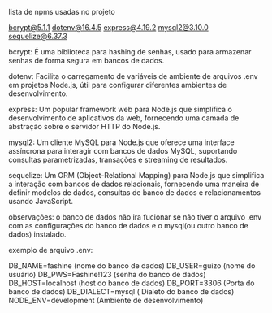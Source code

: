 lista de npms usadas no projeto

bcrypt@5.1.1
dotenv@16.4.5
express@4.19.2
mysql2@3.10.0
sequelize@6.37.3

bcrypt: É uma biblioteca para hashing de senhas, usado para armazenar senhas de forma segura em bancos de dados.

dotenv: Facilita o carregamento de variáveis de ambiente de arquivos .env em projetos Node.js, útil para configurar diferentes ambientes de desenvolvimento.

express: Um popular framework web para Node.js que simplifica o desenvolvimento de aplicativos da web, fornecendo uma camada de abstração sobre o servidor HTTP do Node.js.

mysql2: Um cliente MySQL para Node.js que oferece uma interface assíncrona para interagir com bancos de dados MySQL, suportando consultas parametrizadas, transações e streaming de resultados.

sequelize: Um ORM (Object-Relational Mapping) para Node.js que simplifica a interação com bancos de dados relacionais, fornecendo uma maneira de definir modelos de dados, consultas de banco de dados e relacionamentos usando JavaScript.



observações: o banco de dados não ira fucionar se não tiver o arquivo .env com as configurações do banco de dados e o mysql(ou outro banco de dados) instalado.

exemplo de arquivo .env:

DB_NAME=fashine   (nome do banco de dados)
DB_USER=guizo  (nome do usuário)
DB_PWS=Fashine!123  (senha do banco de dados)
DB_HOST=localhost   (host do banco de dados)
DB_PORT=3306   (Porta do banco de dados)
DB_DIALECT=mysql   ( Dialeto do banco de dados)
NODE_ENV=development   (Ambiente de desenvolvimento)

